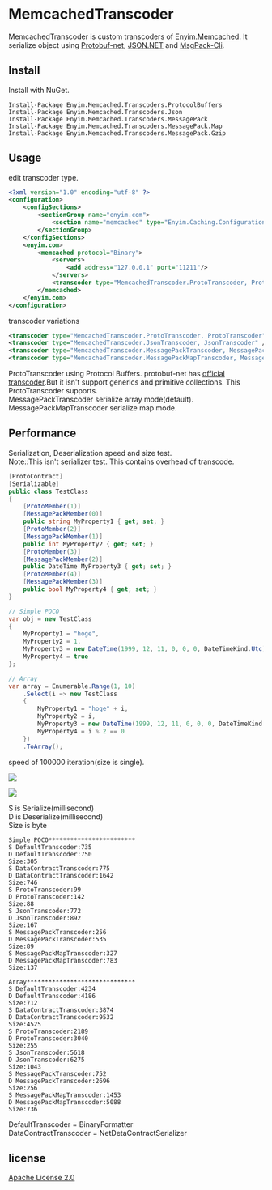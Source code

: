 ﻿MemcachedTranscoder
======================

MemcachedTranscoder is custom transcoders of [Enyim.Memcached](https://github.com/enyim/EnyimMemcached). It serialize object using [Protobuf-net](http://code.google.com/p/protobuf-net/), [JSON.NET](http://json.codeplex.com/) and [MsgPack-Cli](https://github.com/msgpack/msgpack-cli).

Install
---
Install with NuGet.

```
Install-Package Enyim.Memcached.Transcoders.ProtocolBuffers
Install-Package Enyim.Memcached.Transcoders.Json
Install-Package Enyim.Memcached.Transcoders.MessagePack
Install-Package Enyim.Memcached.Transcoders.MessagePack.Map
Install-Package Enyim.Memcached.Transcoders.MessagePack.Gzip
```

Usage
---

edit transcoder type.

```xml
<?xml version="1.0" encoding="utf-8" ?>
<configuration>
    <configSections>
        <sectionGroup name="enyim.com">
            <section name="memcached" type="Enyim.Caching.Configuration.MemcachedClientSection, Enyim.Caching" />
        </sectionGroup>
    </configSections>
    <enyim.com>
        <memcached protocol="Binary">
            <servers>
                <add address="127.0.0.1" port="11211"/>
            </servers>
            <transcoder type="MemcachedTranscoder.ProtoTranscoder, ProtoTranscoder" />
        </memcached>
    </enyim.com>
</configuration>
```
transcoder variations

```xml
<transcoder type="MemcachedTranscoder.ProtoTranscoder, ProtoTranscoder" />
<transcoder type="MemcachedTranscoder.JsonTranscoder, JsonTranscoder" />
<transcoder type="MemcachedTranscoder.MessagePackTranscoder, MessagePackTranscoder" />
<transcoder type="MemcachedTranscoder.MessagePackMapTranscoder, MessagePackMapTranscoder" />
```
ProtoTranscoder using Protocol Buffers. protobuf-net has [official transcoder](http://nuget.org/packages/protobuf-net.Enyim).But it isn't support generics and primitive collections. This ProtoTranscoder supports.  
MessagePackTranscoder serialize array mode(default). MessagePackMapTranscoder serialize map mode.

Performance
---
Serialization, Deserialization speed and size test.  
Note::This isn't serializer test. This contains overhead of transcode.

```csharp
[ProtoContract]
[Serializable]
public class TestClass
{
    [ProtoMember(1)]
    [MessagePackMember(0)]
    public string MyProperty1 { get; set; }
    [ProtoMember(2)]
    [MessagePackMember(1)]
    public int MyProperty2 { get; set; }
    [ProtoMember(3)]
    [MessagePackMember(2)]
    public DateTime MyProperty3 { get; set; }
    [ProtoMember(4)]
    [MessagePackMember(3)]
    public bool MyProperty4 { get; set; }
}

// Simple POCO
var obj = new TestClass
{
    MyProperty1 = "hoge",
    MyProperty2 = 1,
    MyProperty3 = new DateTime(1999, 12, 11, 0, 0, 0, DateTimeKind.Utc),
    MyProperty4 = true
};

// Array
var array = Enumerable.Range(1, 10)
    .Select(i => new TestClass
    {
        MyProperty1 = "hoge" + i,
        MyProperty2 = i,
        MyProperty3 = new DateTime(1999, 12, 11, 0, 0, 0, DateTimeKind.Utc).AddDays(i),
        MyProperty4 = i % 2 == 0
    })
    .ToArray();
```

speed of 100000 iteration(size is single).

![](https://github.com/neuecc/MemcachedTranscoder/blob/master/Docs/poco.jpg?raw=true)

![](https://github.com/neuecc/MemcachedTranscoder/blob/master/Docs/array.jpg?raw=true)

S is Serialize(millisecond)  
D is Deserialize(millisecond)  
Size is byte

```text
Simple POCO************************
S DefaultTranscoder:735
D DefaultTranscoder:750
Size:305
S DataContractTranscoder:775
D DataContractTranscoder:1642
Size:746
S ProtoTranscoder:99
D ProtoTranscoder:142
Size:88
S JsonTranscoder:772
D JsonTranscoder:892
Size:167
S MessagePackTranscoder:256
D MessagePackTranscoder:535
Size:89
S MessagePackMapTranscoder:327
D MessagePackMapTranscoder:783
Size:137

Array******************************
S DefaultTranscoder:4234
D DefaultTranscoder:4186
Size:712
S DataContractTranscoder:3874
D DataContractTranscoder:9532
Size:4525
S ProtoTranscoder:2189
D ProtoTranscoder:3040
Size:255
S JsonTranscoder:5618
D JsonTranscoder:6275
Size:1043
S MessagePackTranscoder:752
D MessagePackTranscoder:2696
Size:256
S MessagePackMapTranscoder:1453
D MessagePackMapTranscoder:5088
Size:736
```

DefaultTranscoder = BinaryFormatter  
DataContractTranscoder = NetDetaContractSerializer

license
---
[Apache License 2.0](http://www.apache.org/licenses/LICENSE-2.0)